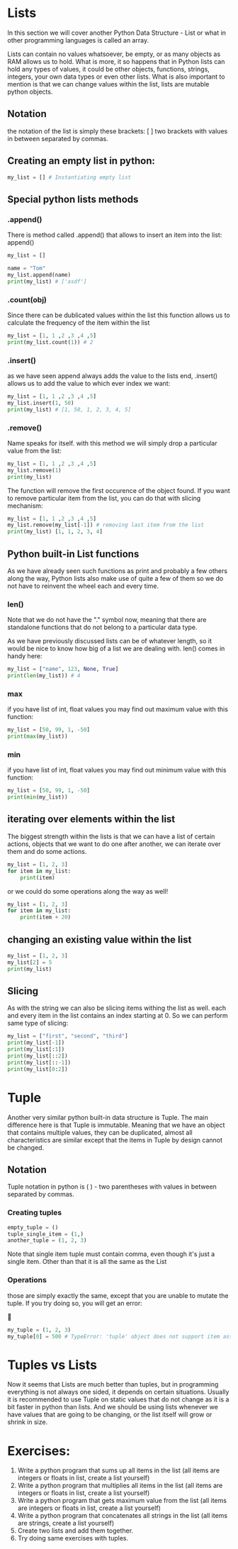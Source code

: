 # Lists

In this section we will cover another Python Data Structure - List or what in other programming languages is called an array.

Lists can contain no values whatsoever, be empty, or as many objects as RAM allows us to hold. What is more, it so happens that in Python lists can hold any types of values,  it could be other objects, functions, strings, integers, your own data types or even other lists. What is also important to mention is that we can change values within the list, lists are mutable python objects.

## Notation
the notation of the list is simply these brackets: [ ] two brackets with values in between separated by commas.

## Creating an empty list in python:
```python
my_list = [] # Instantiating empty list
```
## Special python lists methods

### .append()
There is method called .append() that allows to insert an item into the list: append(<object>)

```python
my_list = []

name = "Tom"
my_list.append(name)
print(my_list) # ['asdf']
```

### .count(obj)

Since there can be dublicated values within the list this function allows us to calculate the frequency of the item within the list
```python
my_list = [1, 1 ,2 ,3 ,4 ,5]
print(my_list.count(1)) # 2
```

### .insert()
as we have seen append always adds the value to the lists end, .insert() allows us to add the value to which ever index we want:
```python
my_list = [1, 1 ,2 ,3 ,4 ,5]
my_list.insert(1, 50)
print(my_list) # [1, 50, 1, 2, 3, 4, 5]
```

### .remove()
Name speaks for itself. with this method we will simply drop a particular value from the list:
```python
my_list = [1, 1 ,2 ,3 ,4 ,5]
my_list.remove(1)
print(my_list)
```
The function will remove the first occurence of the object found. If you want to remove particular item from the list, you can do that with slicing mechanism:
```python
my_list = [1, 1 ,2 ,3 ,4 ,5]
my_list.remove(my_list[-1]) # removing last item from the list
print(my_list) [1, 1, 2, 3, 4]
```

## Python built-in List functions
As we have already seen such functions as print and probably a few others along the way, Python lists also make use of quite a few of them so we do not have to reinvent the wheel each and every time.
### len()
Note that we do not have the "." symbol now, meaning that there are standalone functions that do not belong to a particular data type.

As we have previously discussed lists can be of whatever length, so it would be nice to know how big of a list we are dealing with. len() comes in handy here:
```python
my_list = ["name", 123, None, True]
print(len(my_list)) # 4
```

### max
if you have list of int, float values you may find out maximum value with this function:
```python
my_list = [50, 99, 1, -50]
print(max(my_list))
```

### min
if you have list of int, float values you may find out minimum value with this function:
```python
my_list = [50, 99, 1, -50]
print(min(my_list))
```

## iterating over elements within the list

The biggest strength within the lists is that we can have a list of certain actions, objects that we want to do one after another, we can iterate over them and do some actions. 
```python
my_list = [1, 2, 3]
for item in my_list:
    print(item)
```
or we could do some operations along the way as well!

```python
my_list = [1, 2, 3]
for item in my_list:
    print(item + 20)
```

## changing an existing value within the list

```python
my_list = [1, 2, 3]
my_list[2] = 5
print(my_list)
```
## Slicing
As with the string we can also be slicing items withing the list as well. each and every item in the list contains an index starting at 0. So we can perform same type of slicing:

```python
my_list = ["first", "second", "third"]
print(my_list[-1])
print(my_list[:1])
print(my_list[::2])
print(my_list[::-1])
print(my_list[0:2])
```


# Tuple

Another very similar python built-in data structure is Tuple. The main difference here is that Tuple is immutable. Meaning that we have an object that contains multiple values, they can be duplicated, almost all characteristics are similar except that the items in Tuple by design cannot be changed.

## Notation

Tuple notation in python is ( ) - two parentheses with values in between separated by commas.

### Creating tuples
```python
empty_tuple = ()
tuple_single_item = (1,)
another_tuple = (1, 2, 3)
```
Note that single item tuple must contain comma, even though it's just a single item. Other than that it is all the same as the List
### Operations

those are simply exactly the same, except that you are unable to mutate the tuple. If you try doing so, you will get an error:

🛑 
```python
my_tuple = (1, 2, 3)
my_tuple[0] = 500 # TypeError: 'tuple' object does not support item assignment
```

# Tuples vs Lists

Now it seems that Lists are much better than tuples, but in programming everything is not always one sided, it depends on certain situations.
Usually it is recommended to use Tuple on static values that do not change as it is a bit faster in python than lists. And we should be using lists whenever we have values that are going to be changing, or the list itself will grow or shrink in size.


# Exercises:

1. Write a python program that sums up all items in the list (all items are integers or floats in list, create a list yourself)
1. Write a python program that multiplies all items in the list (all items are integers or floats in list, create a list yourself)
1. Write a python program that gets maximum value from the list (all items are integers or floats in list, create a list yourself)
1. Write a python program that concatenates all strings in the list (all items are strings, create a list yourself)
1. Create two lists and add them together.
1. Try doing same exercises with tuples.
